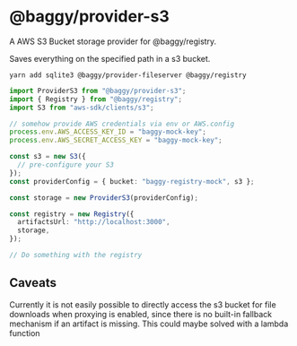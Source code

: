 # @baggy/provider-s3

A AWS S3 Bucket storage provider for @baggy/registry.

Saves everything on the specified path in a s3 bucket.

`yarn add sqlite3 @baggy/provider-fileserver @baggy/registry`

```typescript
import ProviderS3 from "@baggy/provider-s3";
import { Registry } from "@baggy/registry";
import S3 from "aws-sdk/clients/s3";

// somehow provide AWS credentials via env or AWS.config
process.env.AWS_ACCESS_KEY_ID = "baggy-mock-key";
process.env.AWS_SECRET_ACCESS_KEY = "baggy-mock-key";

const s3 = new S3({
  // pre-configure your S3
});
const providerConfig = { bucket: "baggy-registry-mock", s3 };

const storage = new ProviderS3(providerConfig);

const registry = new Registry({
  artifactsUrl: "http://localhost:3000",
  storage,
});

// Do something with the registry
```

## Caveats

Currently it is not easily possible to directly access the s3 bucket
for file downloads when proxying is enabled, since there is no built-in
fallback mechanism if an artifact is missing. This could maybe solved with
a lambda function
